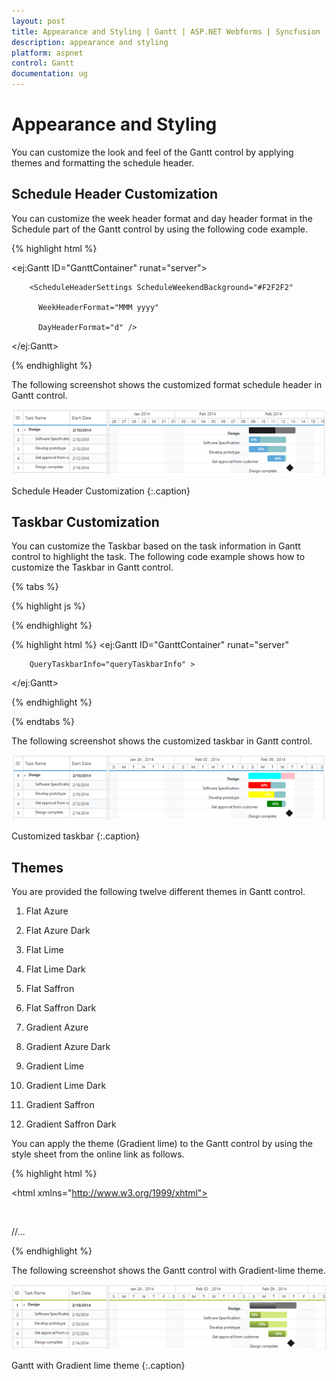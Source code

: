 ```yaml
---
layout: post
title: Appearance and Styling | Gantt | ASP.NET Webforms | Syncfusion
description: appearance and styling
platform: aspnet
control: Gantt
documentation: ug
---
```


# Appearance and Styling

You can customize the look and feel of the Gantt control by applying themes and formatting the schedule header.

## Schedule Header Customization

You can customize the week header format and day header format in the Schedule part of the Gantt control by using the following code example.







{% highlight html %}



<ej:Gantt ID="GanttContainer" runat="server">

        <ScheduleHeaderSettings ScheduleWeekendBackground="#F2F2F2"

          WeekHeaderFormat="MMM yyyy"

          DayHeaderFormat="d" />

 </ej:Gantt>



{% endhighlight %}



The following screenshot shows the customized format schedule header in Gantt control.



![](Appearance-and-Styling_images/Appearance-and-Styling_img1.png) 

Schedule Header Customization
{:.caption}


## Taskbar Customization

You can customize the Taskbar based on the task information in Gantt control to highlight the task. The following code example shows how to customize the Taskbar in Gantt control.

{% tabs %}

{% highlight js %}



<script type="text/javascript">

            function queryTaskbarInfo(args) {

                if (args.data.level === 0) {

                    args.parentTaskbarBackground = "pink";

                    args.parentProgressbarBackground = "cyan";

                } else {

                    if (args.data.status == "60") {

                        args.progressbarBackground = "red";

                    } else if (args.data.status == "70") {

                        args.progressbarBackground = "yellow";

                    } else if (args.data.status == "80") {

                        args.progressbarBackground = "green";

                    }

                }

            }

 </script>
{% endhighlight %}

{% highlight html %}
<ej:Gantt ID="GanttContainer" runat="server" 

        QueryTaskbarInfo="queryTaskbarInfo" >

</ej:Gantt>

{% endhighlight %}

{% endtabs %}


The following screenshot shows the customized taskbar in Gantt control.



![](Appearance-and-Styling_images/Appearance-and-Styling_img2.png)

Customized taskbar
{:.caption}

## Themes

 You are provided the following twelve different themes in Gantt control.

1. Flat Azure                           

2. Flat Azure Dark                  

3. Flat Lime                             

4. Flat Lime Dark                   

5. Flat Saffron                        

6. Flat Saffron Dark

7. Gradient Azure

8. Gradient Azure Dark

9. Gradient Lime

10. Gradient Lime Dark

11. Gradient Saffron

12. Gradient Saffron Dark

You can apply the theme (Gradient lime) to the Gantt control by using the style sheet from the online link as follows.



{% highlight html %}

<!DOCTYPE html>



<html xmlns="http://www.w3.org/1999/xhtml">

<head>

<title>Getting Started with Gantt Control for JavaScript</title>

<!-- style sheet for default theme(gradient lime) -->

<link href="http://cdn.syncfusion.com/13.1.0.21/js/web/flat-azure/ej.web.all.min.css" rel="stylesheet" /> 

//…



</html>



{% endhighlight %}



The following screenshot shows the Gantt control with Gradient-lime theme.

![](Appearance-and-Styling_images/Appearance-and-Styling_img3.png) 


Gantt with Gradient lime theme
{:.caption}
